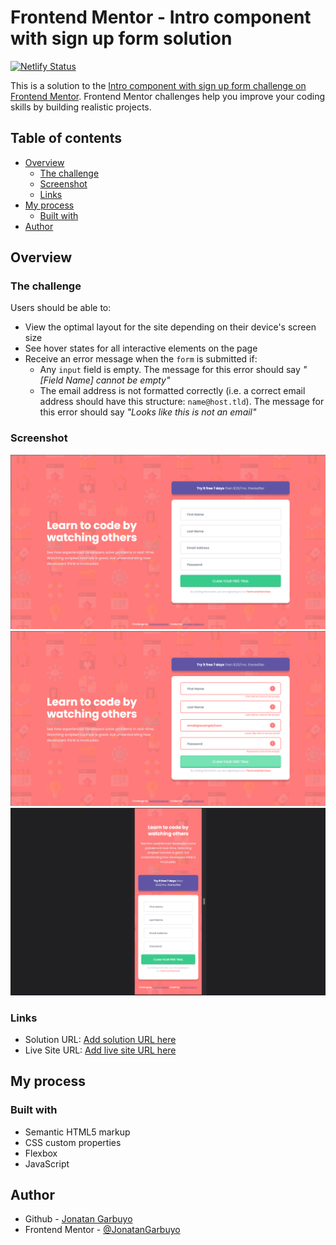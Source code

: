 # Frontend Mentor - Intro component with sign up form solution

[![Netlify Status](https://api.netlify.com/api/v1/badges/d88b210d-3191-4460-896a-17c3c641465f/deploy-status)](https://app.netlify.com/sites/chimerical-scone-7d705e/deploys)

This is a solution to the [Intro component with sign up form challenge on Frontend Mentor](https://www.frontendmentor.io/challenges/intro-component-with-signup-form-5cf91bd49edda32581d28fd1). Frontend Mentor challenges help you improve your coding skills by building realistic projects.

## Table of contents

- [Overview](#overview)
  - [The challenge](#the-challenge)
  - [Screenshot](#screenshot)
  - [Links](#links)
- [My process](#my-process)
  - [Built with](#built-with)
- [Author](#author)

## Overview

### The challenge

Users should be able to:

- View the optimal layout for the site depending on their device's screen size
- See hover states for all interactive elements on the page
- Receive an error message when the `form` is submitted if:
  - Any `input` field is empty. The message for this error should say _"[Field Name] cannot be empty"_
  - The email address is not formatted correctly (i.e. a correct email address should have this structure: `name@host.tld`). The message for this error should say _"Looks like this is not an email"_

### Screenshot

![screenshot](./screenshot.png)
![screenshot-active](./screenshot-active.png)
![screenshot-mobile](./screenshot-mobile.png)

### Links

- Solution URL: [Add solution URL here](https://github.com/JonatanGarbuyo/frontendmentor/tree/main/intro-component-with-signup-form-master)
- Live Site URL: [Add live site URL here](https://intro-component-with-signup-form-ch.netlify.app/)

## My process

### Built with

- Semantic HTML5 markup
- CSS custom properties
- Flexbox
- JavaScript

## Author

- Github - [Jonatan Garbuyo](https://github.com/JonatanGarbuyo)
- Frontend Mentor - [@JonatanGarbuyo](https://www.frontendmentor.io/profile/JonatanGarbuyo)

